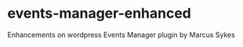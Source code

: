 events-manager-enhanced
=======================

Enhancements on wordpress Events Manager plugin by Marcus Sykes
